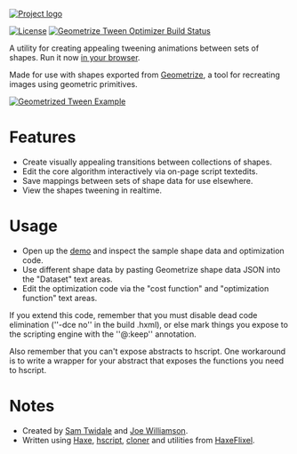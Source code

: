 [![Project logo](https://github.com/Tw1ddle/geometrize-tween-optimizer/blob/master/screenshots/logo.png?raw=true "Geometrize Tween Optimizer Project logo")](https://www.geometrize.co.uk/)

[![License](https://img.shields.io/:license-mit-blue.svg?style=flat-square)](https://github.com/Tw1ddle/geometrize-tween-optimizer/blob/master/LICENSE)
[![Geometrize Tween Optimizer Build Status](https://ci.appveyor.com/api/projects/status/github/Tw1ddle/geometrize-tween-optimizer)](https://ci.appveyor.com/project/Tw1ddle/geometrize-tween-optimizer)

A utility for creating appealing tweening animations between sets of shapes. Run it now [in your browser](https://tweenoptimizer.geometrize.co.uk/).

Made for use with shapes exported from [Geometrize](https://www.geometrize.co.uk/), a tool for recreating images using geometric primitives.

[![Geometrized Tween Example](https://github.com/Tw1ddle/geometrize-tween-optimizer/blob/master/screenshots/example_tween.gif?raw=true "Geometrized Tween Example")](https://www.geometrize.co.uk/)

# Features
 * Create visually appealing transitions between collections of shapes.
 * Edit the core algorithm interactively via on-page script textedits.
 * Save mappings between sets of shape data for use elsewhere.
 * View the shapes tweening in realtime.

# Usage
 * Open up the [demo](https://tweenoptimizer.geometrize.co.uk/) and inspect the sample shape data and optimization code.
 * Use different shape data by pasting Geometrize shape data JSON into the "Dataset" text areas.
 * Edit the optimization code via the "cost function" and "optimization function" text areas.
 
If you extend this code, remember that you must disable dead code elimination (''-dce no'' in the build .hxml), or else mark things you expose to the scripting engine with the ''@:keep'' annotation.

Also remember that you can't expose abstracts to hscript. One workaround is to write a wrapper for your abstract that exposes the functions you need to hscript.

# Notes
 * Created by [Sam Twidale](https://github.com/Tw1ddle) and [Joe Williamson](https://github.com/JoeCreates/).
 * Written using [Haxe](https://github.com/HaxeFoundation/haxe), [hscript](https://github.com/HaxeFoundation/hscript), [cloner](https://github.com/thomasuster/cloner) and utilities from [HaxeFlixel](https://github.com/HaxeFlixel/flixel).